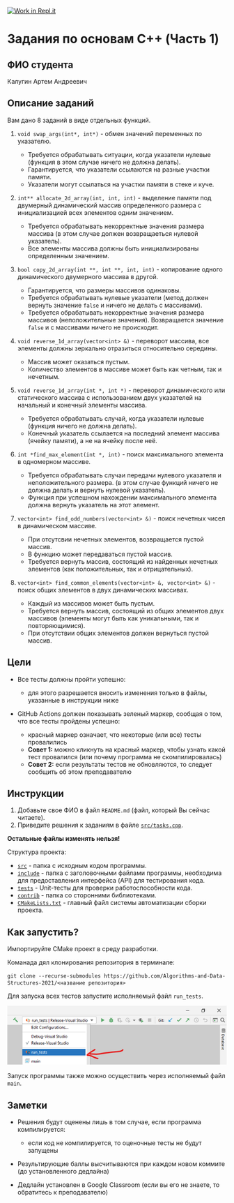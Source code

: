 [![Work in Repl.it](https://classroom.github.com/assets/work-in-replit-14baed9a392b3a25080506f3b7b6d57f295ec2978f6f33ec97e36a161684cbe9.svg)](https://classroom.github.com/online_ide?assignment_repo_id=4230359&assignment_repo_type=AssignmentRepo)
# Задания по основам C++ (Часть 1)

## ФИО студента
Калугин Артем Андреевич

## Описание заданий

Вам дано 8 заданий в виде отдельных функций.

1. `void swap_args(int*, int*)` - обмен значений переменных по указателю.
   
   - Требуется обрабатывать ситуации, когда указатели нулевые 
     (функция в этом случае ничего не должна делать).
   - Гарантируется, что указатели ссылаются на разные участки памяти.
   - Указатели могут ссылаться на участки памяти в стеке и куче.
    

2. `int** allocate_2d_array(int, int, int)` - выделение памяти под двумерный динамический массив определенного 
   размера с инициализацией всех элементов одним значением.
   
   - Требуется обрабатывать некорректные значения размера массива 
     (в этом случае должен возвращаеться нулевой указатель).
   - Все элементы массива должны быть инициализированы определенным значением.
    

3. `bool copy_2d_array(int **, int **, int, int)` - копирование одного динамического двумерного массива в другой.
   
    - Гарантируется, что размеры массивов одинаковы.
    - Требуется обрабатывать нулевые указатели (метод должен вернуть значение `false` и ничего не делать с массивами).
    - Требуется обрабатывать некорректные значения размера массивов (неположительные значения). 
      Возвращается значение `false` и с массивами ничего не происходит.
      
4. `void reverse_1d_array(vector<int> &)` - переворот массива, все элементы должны зеркально отразиться относительно середины.
   
   - Массив может оказаться пустым.
   - Количество элементов в массиве может быть как четным, так и нечетным.
   

5. `void reverse_1d_array(int *, int *)` - переворот динамического или статического массива 
   с использованием двух указателей на начальный и конечный элементы массива.
   
   - Требуется обрабатывать случай, когда указатели нулевые (функция ничего не должна делать).
   - Конечный указатель ссылается на последний элемент массива (ячейку памяти), а не на ячейку после неё.
   

6. `int *find_max_element(int *, int)` - поиск максимального элемента в одномерном массиве.
   
   - Требуется обрабатывать случаи передачи нулевого указателя и неположительного размера.
     (в этом случае функций ничего не должна делать и вернуть нулевой указатель).
   - Функция при успешном нахождении максимального элемента должна вернуть указатель на этот элемент.


7. `vector<int> find_odd_numbers(vector<int> &)` - поиск нечетных чисел в динамическом массиве.

   - При отсутсвии нечетных элементов, возвращается пустой массив.
   - В функцию может передаваться пустой массив.
   - Требуется вернуть массив, состоящий из найденных нечетных элементов (как положительных, так и отрицательных).
   

8. `vector<int> find_common_elements(vector<int> &, vector<int> &)` - поиск общих элементов в двух динамических массивах.

   - Каждый из массивов может быть пустым.
   - Требуется вернуть массив, состоящий из общих элементов двух массивов (элементы могут быть как уникальными, так и повторяющимися).
   - При отсутствии общих элементов должен вернуться пустой массив. 

## Цели

- Все тесты должны пройти успешно:
   - для этого разрешается вносить изменения только в файлы, указанные в инструкции ниже
  
- GitHub Actions должен показывать зеленый маркер, сообщая о том, что все тесты пройдены успешно:
   - красный маркер означает, что некоторые (или все) тесты провалились
   - **Совет 1:** можно кликнуть на красный маркер, чтобы узнать какой тест провалился (или почему программа не скомпилировалась)
   - **Совет 2:** если результаты тестов не обновляются, то следует сообщить об этом преподавателю

## Инструкции

1. Добавьте свое ФИО в файл `README.md` (файл, который Вы сейчас читаете).
2. Приведите решения к заданиям в файле [`src/tasks.cpp`](src/tasks.cpp).

**Остальные файлы изменять нельзя!**

Структура проекта:
- [`src`](src) - папка с исходным кодом программы.
- [`include`](include) - папка с заголовочными файлами программы, необходима для предоставления интерфейса (API) для тестирования кода.
- [`tests`](tests) - Unit-тесты для проверки работоспособности кода.
- [`contrib`](contrib) - папка со сторонними библиотеками.
- [`CMakeLists.txt`](CMakeLists.txt) - главный файл системы автоматизации сборки проекта.

## Как запустить?

Импортируйте CMake проект в среду разработки.

Команада дял клонирования репозитория в терминале:
```shell
git clone --recurse-submodules https://github.com/Algorithms-and-Data-Structures-2021/<название репозитория>
```

Для запуска всех тестов запустите исполняемый файл `run_tests`.

![Запуск всех тестов](assets/how-to-run-all-tests.png)

Запуск программы также можно осуществить через исполняемый файл `main`.


## Заметки
- Решения будут оценены лишь в том случае, если программа компилируется:
   - если код не компилируется, то оценочные тесты не будут запущены
   
- Результирующие баллы высчитываются при каждом новом коммите (до установленного дедлайна)
- Дедлайн установлен в Google Classroom (если вы его не знаете, то обратитесь к преподавателю)
